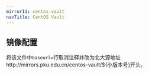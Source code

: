 ```yaml
---
mirrorId: centos-vault
navTitle: CentOS Vault
---
```


## 镜像配置

将该文件中`baseurl=`行取消注释并改为北大源地址http://mirrors.pku.edu.cn/centos-vault/${小版本号}开头。
